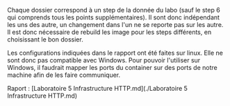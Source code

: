 Chaque dossier correspond à un step de la donnée du labo (sauf le step 6 qui comprends tous les points supplémentaires). Il sont donc indépendant les uns des autre, un changement dans l'un ne se reporte pas sur les autre. Il est donc nécessaire de rebuild les image pour les steps différents, en choisissant le bon dossier.



Les configurations indiquées dans le rapport ont été faites sur linux. Elle ne sont donc pas compatible avec Windows. Pour pouvoir l'utiliser sur Windows, il faudrait mapper les ports du container sur des ports de notre machine afin de les faire communiquer.

Raport : [Laboratoire 5 Infrastructure HTTP.md](./Laboratoire 5 Infrastructure HTTP.md)
